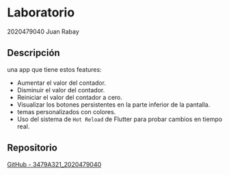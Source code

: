 # Laboratorio

 2020479040  Juan Rabay

## Descripción
una app que tiene estos features:
- Aumentar el valor del contador.
- Disminuir el valor del contador.
- Reiniciar el valor del contador a cero.
- Visualizar los botones persistentes en la parte inferior de la pantalla.
- temas personalizados con colores.
- Uso del sistema de `Hot Reload` de Flutter para probar cambios en tiempo real.

## Repositorio

[GitHub - 3479A321_2020479040](https://github.com/Juan-Rabay/3479A321_2020479040)


